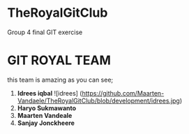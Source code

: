 # TheRoyalGitClub
Group 4 final GIT exercise
# GIT ROYAL TEAM 

this team is amazing as you can see;

1. **Idrees iqbal**  ![idrees] (https://github.com/Maarten-Vandaele/TheRoyalGitClub/blob/development/idrees.jpg)
2. **Haryo Sukmawanto**
3. **Maarten Vandeale**
4. **Sanjay Jonckheere** 
